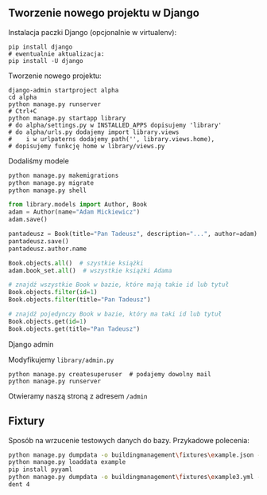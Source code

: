Tworzenie nowego projektu w Django
----------------------------------

Instalacja paczki Django (opcjonalnie w virtualenv):
```shell
pip install django
# ewentualnie aktualizacja:
pip install -U django
```

Tworzenie nowego projektu:
```shell
django-admin startproject alpha
cd alpha
python manage.py runserver
# Ctrl+C
python manage.py startapp library
# do alpha/settings.py w INSTALLED_APPS dopisujemy 'library'
# do alpha/urls.py dodajemy import library.views 
#    i w urlpaterns dodajemy path('', library.views.home),
# dopisujemy funkcję home w library/views.py
```

Dodaliśmy modele

```bash
python manage.py makemigrations
python manage.py migrate
python manage.py shell
```

```python
from library.models import Author, Book
adam = Author(name="Adam Mickiewicz")
adam.save()

pantadeusz = Book(title="Pan Tadeusz", description="...", author=adam)
pantadeusz.save()
pantadeusz.author.name

Book.objects.all()  # szystkie książki
adam.book_set.all()  # wszystkie książki Adama

# znajdź wszystkie Book w bazie, które mają takie id lub tytuł
Book.objects.filter(id=1)
Book.objects.filter(title="Pan Tadeusz")

# znajdź pojedynczy Book w bazie, który ma taki id lub tytuł
Book.objects.get(id=1)
Book.objects.get(title="Pan Tadeusz")
```

Django admin

Modyfikujemy `library/admin.py` 

```shell
python manage.py createsuperuser  # podajemy dowolny mail
python manage.py runserver
```
Otwieramy naszą stroną z adresem `/admin`


Fixtury
-------

Sposób na wrzucenie testowych danych do bazy.
Przykadowe polecenia:

```bash
python manage.py dumpdata -o buildingmanagement\fixtures\example.json --indent 4
python manage.py loaddata example
pip install pyyaml
python manage.py dumpdata -o buildingmanagement\fixtures\example3.yml --format yaml --in
dent 4
```
